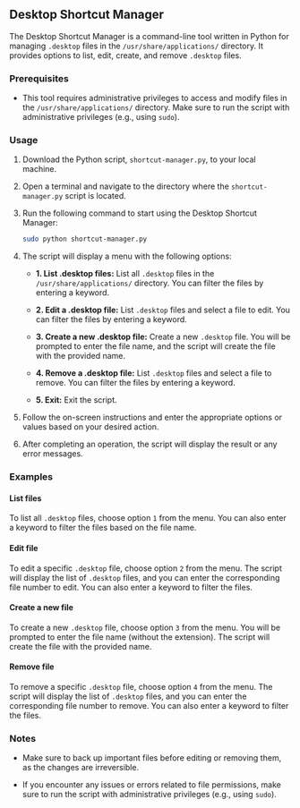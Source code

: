 ## Desktop Shortcut Manager

The Desktop Shortcut Manager is a command-line tool written in Python for managing `.desktop` files in the `/usr/share/applications/` directory. It provides options to list, edit, create, and remove `.desktop` files.

### Prerequisites

- This tool requires administrative privileges to access and modify files in the `/usr/share/applications/` directory. Make sure to run the script with administrative privileges (e.g., using `sudo`).

### Usage

1. Download the Python script, `shortcut-manager.py`, to your local machine.

2. Open a terminal and navigate to the directory where the `shortcut-manager.py` script is located.

3. Run the following command to start using the Desktop Shortcut Manager:

   ```bash
   sudo python shortcut-manager.py
   ```

4. The script will display a menu with the following options:

   - **1. List .desktop files:** List all `.desktop` files in the `/usr/share/applications/` directory. You can filter the files by entering a keyword.

   - **2. Edit a .desktop file:** List `.desktop` files and select a file to edit. You can filter the files by entering a keyword.

   - **3. Create a new .desktop file:** Create a new `.desktop` file. You will be prompted to enter the file name, and the script will create the file with the provided name.

   - **4. Remove a .desktop file:** List `.desktop` files and select a file to remove. You can filter the files by entering a keyword.

   - **5. Exit:** Exit the script.

5. Follow the on-screen instructions and enter the appropriate options or values based on your desired action.

6. After completing an operation, the script will display the result or any error messages.

### Examples

#### List files

To list all `.desktop` files, choose option `1` from the menu. You can also enter a keyword to filter the files based on the file name.

#### Edit file

To edit a specific `.desktop` file, choose option `2` from the menu. The script will display the list of `.desktop` files, and you can enter the corresponding file number to edit. You can also enter a keyword to filter the files.

#### Create a new file

To create a new `.desktop` file, choose option `3` from the menu. You will be prompted to enter the file name (without the extension). The script will create the file with the provided name.

#### Remove file

To remove a specific `.desktop` file, choose option `4` from the menu. The script will display the list of `.desktop` files, and you can enter the corresponding file number to remove. You can also enter a keyword to filter the files.

### Notes

- Make sure to back up important files before editing or removing them, as the changes are irreversible.

- If you encounter any issues or errors related to file permissions, make sure to run the script with administrative privileges (e.g., using `sudo`).
